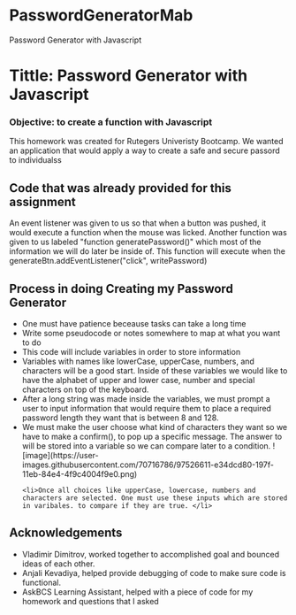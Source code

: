 # PasswordGeneratorMab
Password Generator with Javascript

<h1>Tittle: Password Generator with Javascript</h1>

<h3>Objective: to create a function with Javascript</h3>
 This homework was created for Rutegers Univeristy Bootcamp. We wanted<br>
an application that would apply a way to create a safe and secure passord<br>
to individualss


<h2> Code that was already provided for this assignment</h2>
<p> An event listener was given to us so that when a button was pushed, it would execute a function when the mouse was licked. Another function was given to us labeled "function generatePassword()" which most of the information we will do later be inside of. This function will execute when the generateBtn.addEventListener("click", writePassword) 
</p>



<h2>Process in doing Creating my Password Generator</h2>
<ul>
    <li> One must have patience beceause tasks can take a long time</li>
    <li> Write some pseudocode or notes somewhere to map at what you want to do</li>
    <li> This code will include variables in order to store information</li>
    <li> Variables with names like lowerCase, upperCase, numbers, and characters will be a good start. Inside of these variables we would like to have the alphabet of upper and lower case, number and special characters on top of the keyboard.</li>
    <li> After a long string was made inside the variables, we must prompt a user to input information that would require them to place a required password length they want that is between 8 and 128.</li>
    <li>We must make the user choose what kind of characters they want so we have to make a confirm(), to pop up a specific message. The answer to will be stored into a variable so we can compare later to a condition.
     ![image](https://user-images.githubusercontent.com/70716786/97526611-e34dcd80-197f-11eb-84e4-4f9c4004f9e0.png)

    <li>Once all choices like upperCase, lowercase, numbers and characters are selected. One must use these inputs which are stored in varibales. to compare if they are true. </li>
    
</ul>    


 <h2>Acknowledgements</h2>
    <ul> 
        <li>Vladimir Dimitrov, worked together to accomplished goal and bounced ideas of each other. </li>
        <li>Anjali Kevadiya, helped provide debugging of code to make sure code is functional.</li>
        <li>AskBCS Learning Assistant, helped with a piece of code for my homework and questions that I asked</li>
    </ul>    
